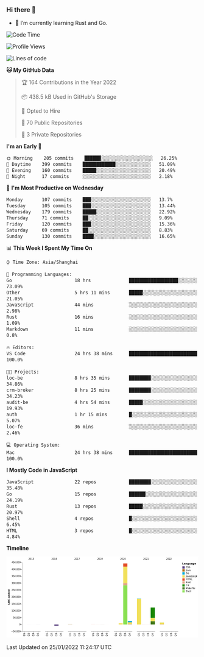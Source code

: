### Hi there 👋

- 🌱 I’m currently learning Rust and Go.

<!--START_SECTION:waka-->
![Code Time](http://img.shields.io/badge/Code%20Time-159%20hrs%2044%20mins-blue)

![Profile Views](http://img.shields.io/badge/Profile%20Views-0-blue)

![Lines of code](https://img.shields.io/badge/From%20Hello%20World%20I%27ve%20Written-798%20Thousand%20lines%20of%20code-blue)

**🐱 My GitHub Data** 

> 🏆 164 Contributions in the Year 2022
 > 
> 📦 438.5 kB Used in GitHub's Storage 
 > 
> 💼 Opted to Hire
 > 
> 📜 70 Public Repositories 
 > 
> 🔑 3 Private Repositories  
 > 
**I'm an Early 🐤** 

```text
🌞 Morning    205 commits    ██████░░░░░░░░░░░░░░░░░░░   26.25% 
🌆 Daytime    399 commits    ████████████░░░░░░░░░░░░░   51.09% 
🌃 Evening    160 commits    █████░░░░░░░░░░░░░░░░░░░░   20.49% 
🌙 Night      17 commits     ░░░░░░░░░░░░░░░░░░░░░░░░░   2.18%

```
📅 **I'm Most Productive on Wednesday** 

```text
Monday       107 commits    ███░░░░░░░░░░░░░░░░░░░░░░   13.7% 
Tuesday      105 commits    ███░░░░░░░░░░░░░░░░░░░░░░   13.44% 
Wednesday    179 commits    █████░░░░░░░░░░░░░░░░░░░░   22.92% 
Thursday     71 commits     ██░░░░░░░░░░░░░░░░░░░░░░░   9.09% 
Friday       120 commits    ███░░░░░░░░░░░░░░░░░░░░░░   15.36% 
Saturday     69 commits     ██░░░░░░░░░░░░░░░░░░░░░░░   8.83% 
Sunday       130 commits    ████░░░░░░░░░░░░░░░░░░░░░   16.65%

```


📊 **This Week I Spent My Time On** 

```text
⌚︎ Time Zone: Asia/Shanghai

💬 Programming Languages: 
Go                       18 hrs              ██████████████████░░░░░░░   73.09% 
Other                    5 hrs 11 mins       █████░░░░░░░░░░░░░░░░░░░░   21.05% 
JavaScript               44 mins             ░░░░░░░░░░░░░░░░░░░░░░░░░   2.98% 
Rust                     16 mins             ░░░░░░░░░░░░░░░░░░░░░░░░░   1.09% 
Markdown                 11 mins             ░░░░░░░░░░░░░░░░░░░░░░░░░   0.8%

🔥 Editors: 
VS Code                  24 hrs 38 mins      █████████████████████████   100.0%

🐱‍💻 Projects: 
loc-be                   8 hrs 35 mins       ████████░░░░░░░░░░░░░░░░░   34.86% 
crm-broker               8 hrs 25 mins       ████████░░░░░░░░░░░░░░░░░   34.23% 
audit-be                 4 hrs 54 mins       █████░░░░░░░░░░░░░░░░░░░░   19.93% 
auth                     1 hr 15 mins        █░░░░░░░░░░░░░░░░░░░░░░░░   5.07% 
loc-fe                   36 mins             ░░░░░░░░░░░░░░░░░░░░░░░░░   2.46%

💻 Operating System: 
Mac                      24 hrs 38 mins      █████████████████████████   100.0%

```

**I Mostly Code in JavaScript** 

```text
JavaScript               22 repos            ████████░░░░░░░░░░░░░░░░░   35.48% 
Go                       15 repos            ██████░░░░░░░░░░░░░░░░░░░   24.19% 
Rust                     13 repos            █████░░░░░░░░░░░░░░░░░░░░   20.97% 
Shell                    4 repos             █░░░░░░░░░░░░░░░░░░░░░░░░   6.45% 
HTML                     3 repos             █░░░░░░░░░░░░░░░░░░░░░░░░   4.84%

```


**Timeline**

![Chart not found](https://raw.githubusercontent.com/elton/elton/main/charts/bar_graph.png) 


 Last Updated on 25/01/2022 11:24:17 UTC
<!--END_SECTION:waka-->

<!--
**elton/elton** is a ✨ _special_ ✨ repository because its `README.md` (this file) appears on your GitHub profile.

Here are some ideas to get you started:

- 🔭 I’m currently working on ...
- 🌱 I’m currently learning ...
- 👯 I’m looking to collaborate on ...
- 🤔 I’m looking for help with ...
- 💬 Ask me about ...
- 📫 How to reach me: ...
- 😄 Pronouns: ...
- ⚡ Fun fact: ...
-->
